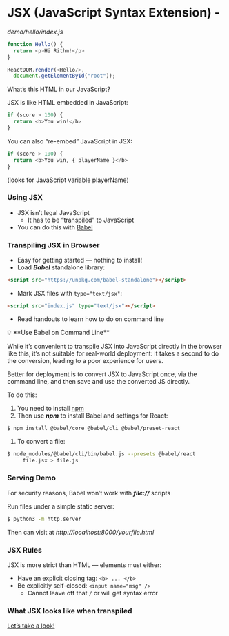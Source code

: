 # JSX (JavaScript Syntax Extension) -

_demo/hello/index.js_
```js
function Hello() {
  return <p>Hi Rithm!</p>
}

ReactDOM.render(<Hello/>,
  document.getElementById("root"));
```

What’s this HTML in our JavaScript?

JSX is like HTML embedded in JavaScript:
```js
if (score > 100) {
  return <b>You win!</b>
}
```

You can also “re-embed” JavaScript in JSX:
```js
if (score > 100) {
  return <b>You win, { playerName }</b>
}
```
(looks for JavaScript variable playerName)

### Using JSX
- JSX isn’t legal JavaScript
    - It has to be “transpiled” to JavaScript
- You can do this with [Babel](https://babeljs.io/)

### Transpiling JSX in Browser
- Easy for getting started — nothing to install!
- Load ***Babel*** standalone library:
```html
<script src="https://unpkg.com/babel-standalone"></script>
```

- Mark JSX files with `type="text/jsx"`:
```html
<script src="index.js" type="text/jsx"></script>
```

- Read handouts to learn how to do on command line

<aside>
💡 **Use Babel on Command Line**

While it’s convenient to transpile JSX into JavaScript directly in the browser like this, it’s not suitable for real-world deployment: it takes a second to do the conversion, leading to a poor experience for users.

Better for deployment is to convert JSX to JavaScript once, via the command line, and then save and use the converted JS directly.

To do this:
1. You need to install [npm](http://npmjs.com/)
2. Then use ***npm*** to install Babel and settings for React:
```bash
$ npm install @babel/core @babel/cli @babel/preset-react
```

1. To convert a file:
```bash
$ node_modules/@babel/cli/bin/babel.js --presets @babel/react
     file.jsx > file.js
```

</aside>

### Serving Demo
For security reasons, Babel won’t work with ***file://*** scripts

Run files under a simple static server:
```bash
$ python3 -m http.server
```

Then can visit at *http://localhost:8000/yourfile.html*

### JSX Rules
JSX is more strict than HTML — elements must either:
- Have an explicit closing tag: `<b> ... </b>`
- Be explicitly self-closed: `<input name="msg" />`
    - Cannot leave off that `/` or will get syntax error

### What JSX looks like when transpiled

[Let’s take a look!](https://babeljs.io/repl)
